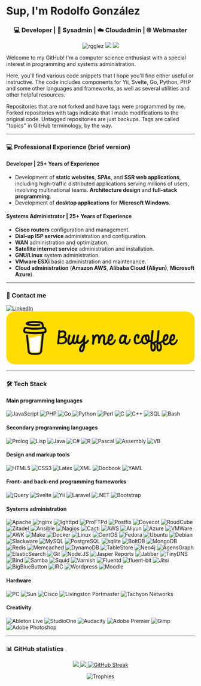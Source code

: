 # Sup, I'm Rodolfo González
<h3 align="center">💻 Developer | 🐧 Sysadmin | ☁️ Cloudadmin | 🌐 Webmaster</h3>

<p align="center">
  <img src="https://komarev.com/ghpvc/?username=rgglez&label=Profile%20views&color=0e75b6&style=flat" alt="rgglez" /> 
  <img src="https://img.shields.io/github/stars/rgglez?style=flat">
  <img src="https://img.shields.io/github/followers/rgglez?style=flat">
</p>

Welcome to my GitHub! I'm a computer science enthusiast with a special interest in programming and systems administration.

Here, you'll find various code snippets that I hope you'll find either useful or instructive. The code includes components for Yii, Svelte, Go, Python, PHP and some other languages and frameworks, as well as several utilities and other helpful resources.

Repositories that are not forked and have tags were programmed by me. Forked repositories with tags indicate that I made modifications to the original code. Untagged repositories are just backups. Tags are called "topics" in GitHub terminology, by the way.

---

### 💻 Professional Experience (brief version)

#### **Developer | 25+ Years of Experience**  

- Development of **static websites**, **SPAs**, and **SSR web applications**, including high-traffic distributed applications serving millions of users, involving multinational teams. **Architecture design** and **full-stack programming**.  
- Development of **desktop applications** for **Microsoft Windows**.  

#### **Systems Administrator | 25+ Years of Experience**  

- **Cisco routers** configuration and management.  
- **Dial-up ISP service** administration and configuration.  
- **WAN** administration and optimization.  
- **Satellite internet service** administration and installation.  
- **GNU/Linux** system administration.  
- **VMware ESXi** basic administration and maintenance.  
- **Cloud administration** (**Amazon AWS**, **Alibaba Cloud (Aliyun)**, **Microsoft Azure**). 

---

### 💬 Contact me

<p>
  <a href="https://linkedin.com/in/rggonzalez">
    <img src="https://img.shields.io/badge/LinkedIn-0077B5?logo=linkedin&logoColor=white" alt="LinkedIn" style="width:70px;">
  </a>
  <a href="https://bmc.link/rggonzalez" alt="BuyMeACoffee" style="width:70px;">
    <img src="bmc-button.png">
  </a>
</p>

---

### 🛠️ Tech Stack

#### Main programming languages

![JavaScript](https://img.shields.io/badge/-JavaScript%20(ES6+)-F7DF1E?logo=javascript&logoColor=black)
![PHP](https://img.shields.io/badge/-PHP-777bb3?logo=PHP&logoColor=white)
![Go](https://img.shields.io/badge/-Go-6ad7e5?logo=Go&logoColor=black)
![Python](https://img.shields.io/badge/-Python-3670a0?logo=Python&logoColor=white)
![Perl](https://img.shields.io/badge/-Perl-212178?logo=Perl&logoColor=white)
![C](https://img.shields.io/badge/-C-03599c?logo=c&logoColor=white)
![C++](https://img.shields.io/badge/-C-03599c?logo=cplusplus&logoColor=white)
![SQL](https://img.shields.io/badge/-SQL-ffffff?logo=SQL&logoColor=black)
![Bash](https://img.shields.io/badge/-Bash-000000?logo=Bash&logoColor=white)

#### Secondary programming languages

![Prolog](https://img.shields.io/badge/-Prolog-195f97?logo=Prolog&logoColor=white)
![Lisp](https://img.shields.io/badge/-Lisp-195f97?logo=Lisp&logoColor=white)
![Java](https://img.shields.io/badge/-Java-d60020?logo=openjdk&logoColor=white)
![C#](https://img.shields.io/badge/-Csharp-842627?logo=C#&logoColor=white)
![R](https://img.shields.io/badge/-R-b5b7bb?logo=R&logoColor=black)
![Pascal](https://img.shields.io/badge/-Pascal-ffffff?logo=Pascal&logoColor=black)
![Assembly](https://img.shields.io/badge/-Assembly%208088-000000?logo=Assembly&logoColor=white)
![VB](https://img.shields.io/badge/-VisualBasic-195f97?logo=VB&logoColor=white)

#### Design and markup tools

![HTML5](https://img.shields.io/badge/-HTML5-e44d26?logo=HTML5&logoColor=white)
![CSS3](https://img.shields.io/badge/-CSS3-1572b6?logo=CSS&logoColor=white)
![Latex](https://img.shields.io/badge/-LaTeX-008181?logo=Latex&logoColor=white)
![XML](https://img.shields.io/badge/-XML-005faf?logo=XML&logoColor=white)
![Docbook](https://img.shields.io/badge/-Docbook-005faf?logo=Docbook&logoColor=white)
![YAML](https://img.shields.io/badge/-YAML-cb171e?logo=Yaml&logoColor=white)

#### Front- and back-end programming frameworks

![jQuery](https://img.shields.io/badge/-jQuery-0968a6?logo=jQuery&logoColor=white)
![Svelte](https://img.shields.io/badge/-Svelte-ff3e00?logo=Svelte&logoColor=white)
![Yii](https://img.shields.io/badge/-Yii-1e6cab?logo=Yii&logoColor=white)
![Laravel](https://img.shields.io/badge/-Laravel-ff291a?logo=Laravel&logoColor=white)
![.NET](https://img.shields.io/badge/-.NET-512ad5?logo=dotnet&logoColor=white)
![Bootstrap](https://img.shields.io/badge/-Bootstrap-7b12f8?logo=Bootstrap&logoColor=white)

#### Systems administration

![Apache](https://img.shields.io/badge/-Apache-b02050?logo=Apache&logoColor=white)
![nginx](https://img.shields.io/badge/-nginx-009901?logo=nginx&logoColor=white) 
![lighttpd](https://img.shields.io/badge/-lighttpd-366680?logo=lighttpd&logoColor=white)
![ProFTPd](https://img.shields.io/badge/-ProFTPd-ff0000?logo=ProFTPd&logoColor=white)
![Postfix](https://img.shields.io/badge/-Postfix-cb171e?logo=postfix&logoColor=white)
![Dovecot](https://img.shields.io/badge/-Dovecot-4fc0ae?logo=dovecot&logoColor=white)
![RoudCube](https://img.shields.io/badge/-RoundCube-37beff?logo=roundcube&logoColor=white)
![Zitadel](https://img.shields.io/badge/-Zitadel-ff36a0?logo=Zitadelot&logoColor=white)
![Ansible](https://img.shields.io/badge/-Ansible-ffffff?logo=Ansible&logoColor=black)
![Nagios](https://img.shields.io/badge/-Nagios-000000?logo=Nagios&logoColor=white)
![Cacti](https://img.shields.io/badge/-Cacti-239914?logo=cacti&logoColor=white)
![AWS](https://img.shields.io/badge/-AWS-ff9900?logo=AmazonWebServices&logoColor=black)
![Aliyun](https://img.shields.io/badge/-Aliyun-ee6b1f?logo=Aliyun&logoColor=black)
![Azure](https://img.shields.io/badge/-Azure-31abe9?logo=Azure&logoColor=black)
![VMWare](https://img.shields.io/badge/-VMWare-0679c4?logo=VMWare&logoColor=white)
![AWK](https://img.shields.io/badge/-AWK-000000?logo=AWK&logoColor=white)
![Make](https://img.shields.io/badge/-Make-ffffff?logo=cmake&logoColor=black)
![Docker](https://img.shields.io/badge/-Docker-2496ed?logo=docker&logoColor=white)
![Linux](https://img.shields.io/badge/-Linux-f5be04?logo=Linux&logoColor=black)
![CentOS](https://img.shields.io/badge/-CentOS-a34f89?logo=CentOS&logoColor=white)
![Fedora](https://img.shields.io/badge/-Fedora-51a2db?logo=Fedora&logoColor=white)
![Ubuntu](https://img.shields.io/badge/-Ubuntu-ea510e?logo=Ubuntu&logoColor=white)
![Debian](https://img.shields.io/badge/-Debian-d70651?logo=Debian&logoColor=white)
![Slackware](https://img.shields.io/badge/-Slackware-ffffff?logo=Slackware&logoColor=black)
![MySQL](https://img.shields.io/badge/-MySQL-f09215?logo=mysql&logoColor=white)
![PostgreSQL](https://img.shields.io/badge/-PostgreSQL-3f5f91?logo=PostgreSQL&logoColor=white)
![sqlite](https://img.shields.io/badge/-sqlite-003858?logo=sqlite&logoColor=white)
![BoltDB](https://img.shields.io/badge/-BoltDB-000000?logo=boltdb&logoColor=white)
![MongoDB](https://img.shields.io/badge/-MongoDB-0faa54?logo=MongoDB&logoColor=white)
![Redis](https://img.shields.io/badge/-Redis-a02420?logo=Redis&logoColor=white)
![Memcached](https://img.shields.io/badge/-Memcached-298d83?logo=Memcached&logoColor=white)
![DynamoDB](https://img.shields.io/badge/-DynamoDB-000000?logo=DynamoDB&logoColor=white)
![TableStore](https://img.shields.io/badge/-TableStore-000000?logo=TableStore&logoColor=white)
![Neo4j](https://img.shields.io/badge/-Neo4j-008dff?logo=Neo4j&logoColor=white)
![AgensGraph](https://img.shields.io/badge/-AgensGraph-2255ff?logo=AgensGraph&logoColor=white)
![ElasticSearch](https://img.shields.io/badge/-ElasticSearch-00bfb4?logo=Elasticsearch&logoColor=white)
![Git](https://img.shields.io/badge/-Git-f05232?logo=Git&logoColor=white)
![Node.JS](https://img.shields.io/badge/-Node.JS-76b55b?logo=node.js&logoColor=white)
![Jasper Reports](https://img.shields.io/badge/-Jasper%20Reports-0783ce?logo=jasper&logoColor=white)
![Jabber](https://img.shields.io/badge/-Jabber-c91125?logo=jabber&logoColor=white)
![TinyDNS](https://img.shields.io/badge/-TinyDNS-000000?logo=TinyDNS&logoColor=white)
![Bind](https://img.shields.io/badge/-Bind-000000?logo=Bind&logoColor=white)
![Samba](https://img.shields.io/badge/-samba-000000?logo=samba&logoColor=white)
![Squid](https://img.shields.io/badge/-Squid-000000?logo=Squid&logoColor=white)
![Varnish](https://img.shields.io/badge/-Varnish-000000?logo=Varnish&logoColor=white)
![Fluentd](https://img.shields.io/badge/-Fluentd-62a6db?logo=Fluentd&logoColor=white)
![fluent-bit](https://img.shields.io/badge/-fluentbit-62a6db?logo=FluentBit&logoColor=white)
![Jitsi](https://img.shields.io/badge/-Jitsi-ffd996?logo=Jitsi&logoColor=black)
![BigBlueButton](https://img.shields.io/badge/-BigBlueButton-474c84?logo=BigBlueButton&logoColor=white)
![IRC](https://img.shields.io/badge/-IRC-ffffff?logo=IRC&logoColor=black)
![Wordpress](https://img.shields.io/badge/-Wordpress-02719c?logo=Wordpress&logoColor=white)
![Moodle](https://img.shields.io/badge/-Moodle-ea812a?logo=Moodle&logoColor=white)

#### Hardware

![PC](https://img.shields.io/badge/-PC-ffffff?logo=PC&logoColor=black)
![Sun](https://img.shields.io/badge/-Sun-ffffff?logo=SunMicrosystems&logoColor=black)
![Cisco](https://img.shields.io/badge/-Cisco-049cda?logo=Cisco&logoColor=white)
![Livingston Portmaster](https://img.shields.io/badge/-Livingston%20Portmaster-9a6457?logo=Livingston&logoColor=white)
![Tachyon Networks](https://img.shields.io/badge/-Tachyon%20Networks-a02e52?logo=TachyonNetworks&logoColor=white)

#### Creativity

![Ableton Live](https://img.shields.io/badge/-Ableton%20Live-ffffff?logo=AbletonLive&logoColor=black)
![StudioOne](https://img.shields.io/badge/-StudioOne-ffffff?logo=Presonus&logoColor=black)
![Audacity](https://img.shields.io/badge/-Audacity-f3e417?logo=Audacity&logoColor=black)
![Adobe Premier](https://img.shields.io/badge/-Adobe%20Premier-ea0f00?logo=Adobe&logoColor=white)
![Gimp](https://img.shields.io/badge/-Gimp-868372?logo=Gimp&logoColor=white)
![Adobe Photoshop](https://img.shields.io/badge/-Adobe%20Photoshop-ea0f00?logo=Adobe&logoColor=white)

---

### 📊 GitHub statistics

<div align="center">
  <a href="https://github.com/rgglez">
    <img width="45%" src="https://github-readme-stats.vercel.app/api?username=rgglez&show_icons=true" />
    <img width="45%" src="https://github-readme-stats.vercel.app/api/top-langs/?username=rgglez&layout=compact" />
    <img src="https://streak-stats.demolab.com/?user=rgglez" alt="GitHub Streak" style="max-width: 100%; height: auto;" />    
  </a>  
</div>

<p align="center">
  <img src="https://github-profile-trophy.vercel.app/?username=rgglez&theme=onedark&row=2&column=4" alt="Trophies" />
</p>
